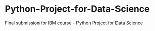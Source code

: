 # Python-Project-for-Data-Science
Final submission for IBM course - Python Project for Data Science
